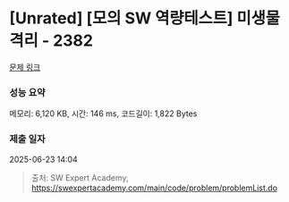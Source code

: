 # [Unrated] [모의 SW 역량테스트] 미생물 격리 - 2382 

[문제 링크](https://swexpertacademy.com/main/code/problem/problemDetail.do?contestProbId=AV597vbqAH0DFAVl) 

### 성능 요약

메모리: 6,120 KB, 시간: 146 ms, 코드길이: 1,822 Bytes

### 제출 일자

2025-06-23 14:04



> 출처: SW Expert Academy, https://swexpertacademy.com/main/code/problem/problemList.do
